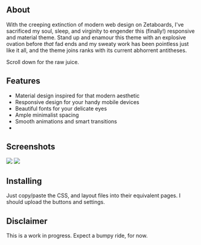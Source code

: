 
## About

With the creeping extinction of modern web design on Zetaboards, I've
sacrificed my soul, sleep, and virginity to engender this (finally!) responsive
and material theme. Stand up and enamour this theme with an explosive ovation
before *that* fad ends and my sweaty work has been pointless just like it all,
and the theme joins ranks with its current abhorrent antitheses.

Scroll down for the raw juice.

## Features

* Material design inspired for that modern aesthetic
* Responsive design for your handy mobile devices
* Beautiful fonts for your delicate eyes
* Ample minimalist spacing
* Smooth animations and smart transitions
* 

## Screenshots

<img src="http://i.imgur.com/R9aAoMe.png" />
<img src="http://i.imgur.com/R9aAoMe.png" />

## Installing

Just copy/paste the CSS, and layout files into their equivalent pages. I should
upload the buttons and settings.

## Disclaimer

This is a work in progress. Expect a bumpy ride, for now.

